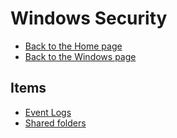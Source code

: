 # Windows Security

- [Back to the Home page](../../README.md)
- [Back to the Windows page](../README.md)

## Items
- [Event Logs](Event%20Logs.md)
- [Shared folders](Shared%20folders.md)
